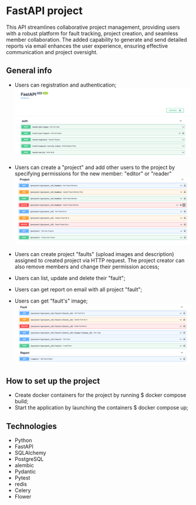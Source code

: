 # FastAPI project

This API streamlines collaborative project management, providing users with a robust platform for fault tracking, project creation, and seamless member collaboration. The added capability to generate and send detailed reports via email enhances the user experience, ensuring effective communication and project oversight.

## General info

* Users can registration and authentication;
![img_1.png](img_1.png)

* Users can create a "project" and add other users to the project by specifying permissions for the new member: "editor" or "reader"
![img_2.png](img_2.png)

* Users can create project "faults"  (upload images and description) assigned to created project via HTTP request. The project creator can also remove members and change their permission access;
* Users can list, update and delete their "fault";
* Users can get report on email with all project "fault";
* Users can get "fault's" image;
![img_3.png](img_3.png)

## How to set up the project

* Create docker containers for the project by running $ docker compose build;
* Start the application by launching the containers $ docker compose up;

## Technologies
* Python
* FastAPI
* SQLAlchemy
* PostgreSQL
* alembic
* Pydantic
* Pytest
* redis
* Celery
* Flower
